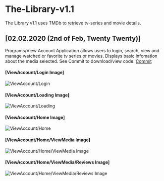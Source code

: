 # The-Library-v1.1
The Library v1.1 uses TMDb to retrieve tv-series and movie details.

## [02.02.2020 (2nd of Feb, Twenty Twenty)]

Programs/View Account Application allows users to login, search, view and manage watched or favorite tv series or movies. Displays basic infomation about the media selected. 
See Commit to download/view code. [Commit](https://github.com/tommojphillips/The-Library-v1.1/commit/6a722568c5779c9d712436b9232a1cf4603f62d2)

#### [ViewAccount/Login Image] 
![ViewAccount/Login](https://i.imgur.com/lkezXUw.png)
#### [ViewAccount/Loading Image] 
![ViewAccount/Loading](https://i.imgur.com/Ch4HA5Q.png)
#### [ViewAccount/Home Image] 
![ViewAccount/Home](https://i.imgur.com/gK4arzP.png)
#### [ViewAccount/Home/ViewMedia Image] 
![ViewAccount/Home/ViewMedia Image](https://i.imgur.com/R5J00wF.png)
#### [ViewAccount/Home/ViewMedia/Reviews Image] 
![ViewAccount/Home/ViewMedia/Reviews Image](https://i.imgur.com/x6cr3mb.png)
